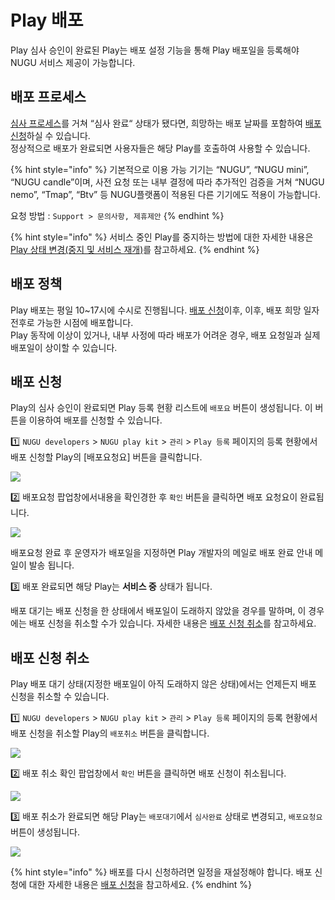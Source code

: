 # Play 배포

Play 심사 승인이 완료된 Play는 배포 설정 기능을 통해 Play 배포일을 등록해야 NUGU 서비스 제공이 가능합니다.

## 배포 프로세스 <a href="distribution-process" id="distribution-process"></a>

[심사 프로세스](../play-registration-and-review/play-review.md#review-process)를 거쳐 “심사 완료“ 상태가 됐다면, 희망하는 배포 날짜를 포함하여 [배포 신청](distribute-a-play.md#distribution-request)하실 수 있습니다.\
정상적으로 배포가 완료되면 사용자들은 해당 Play를 호출하여 사용할 수 있습니다.

{% hint style="info" %}
기본적으로 이용 가능 기기는 “NUGU”, “NUGU mini”, “NUGU candle”이며, 사전 요청 또는 내부 결정에 따라 추가적인 검증을 거쳐 “NUGU nemo”, “Tmap”, “Btv” 등 NUGU플랫폼이 적용된 다른 기기에도 적용이 가능합니다.

요청 방법 : `Support > 문의사항, 제휴제안`
{% endhint %}

{% hint style="info" %}
서비스 중인 Play를 중지하는 방법에 대한 자세한 내용은 [Play 상태 변경(중지 및 서비스 재개)](manage-a-play.md#change-play-status)를 참고하세요.
{% endhint %}

## 배포 정책 <a href="distribution-policy" id="distribution-policy"></a>

Play 배포는 평일 10\~17시에 수시로 진행됩니다. [배포 신청](distribute-a-play.md#distribution-request)이후, 이후, 배포 희망 일자 전후로 가능한 시점에 배포합니다.\
Play 동작에 이상이 있거나, 내부 사정에 따라 배포가 어려운 경우, 배포 요청일과 실제 배포일이 상이할 수 있습니다.

## 배포 신청 <a href="distribution-request" id="distribution-request"></a>

Play의 심사 승인이 완료되면 Play 등록 현황 리스트에 `배포요` 버튼이 생성됩니다. 이 버튼을 이용하여 배포를 신청할 수 있습니다.

1️⃣ `NUGU developers` > `NUGU play kit` > `관리` > `Play 등록` 페이지의 등록 현황에서 배포 신청할 Play의 \[배포요청요] 버튼을 클릭합니다.

![](../../.gitbook/assets/assets\_ch5\_512\_c01-1\_\_1.png)

2️⃣ 배포요청 팝업창에서내용을 확인경한 후 `확인` 버튼을 클릭하면 배포 요청요이 완료됩니다.

![](../../.gitbook/assets/assets\_ch5\_512\_c02-1\_\_2.png)

배포요청 완료 후 운영자가 배포일을 지정하면 Play 개발자의 메일로 배포 완료 안내 메일이 발송 됩니다.

3️⃣ 배포 완료되면 해당 Play는 **서비스 중** 상태가 됩니다.

배포 대기는 배포 신청을 한 상태에서 배포일이 도래하지 않았을 경우를 말하며, 이 경우에는 배포 신청을 취소할 수가 있습니다. 자세한 내용은 [배포 신청 취소](distribute-a-play.md#distribution-requestcancellation)를 참고하세요.

## 배포 신청 취소 <a href="distribution-requestcancellation" id="distribution-requestcancellation"></a>

Play 배포 대기 상태(지정한 배포일이 아직 도래하지 않은 상태)에서는 언제든지 배포 신청을 취소할 수 있습니다.

1️⃣ `NUGU developers` > `NUGU play kit` > `관리` > `Play 등록` 페이지의 등록 현황에서 배포 신청을 취소할 Play의 `배포취소` 버튼을 클릭합니다.

![](../../.gitbook/assets/assets\_ch5\_513\_c01\_\_2.png)

2️⃣ 배포 취소 확인 팝업창에서 `확인` 버튼을 클릭하면 배포 신청이 취소됩니다.

![](../../.gitbook/assets/assets\_ch5\_513\_c02-1\_\_2.png)

3️⃣ 배포 취소가 완료되면 해당 Play는 `배포대기`에서 `심사완료` 상태로 변경되고, `배포요청요` 버튼이 생성됩니다.

![](<../../.gitbook/assets/assets\_ch4\_432\_c03-1-20-1-\_\_1 (12) (5) (1) (19).png>)

{% hint style="info" %}
배포를 다시 신청하려면 일정을 재설정해야 합니다. 배포 신청에 대한 자세한 내용은 [배포 신청](distribute-a-play.md#distribution-request)을 참고하세요.
{% endhint %}
